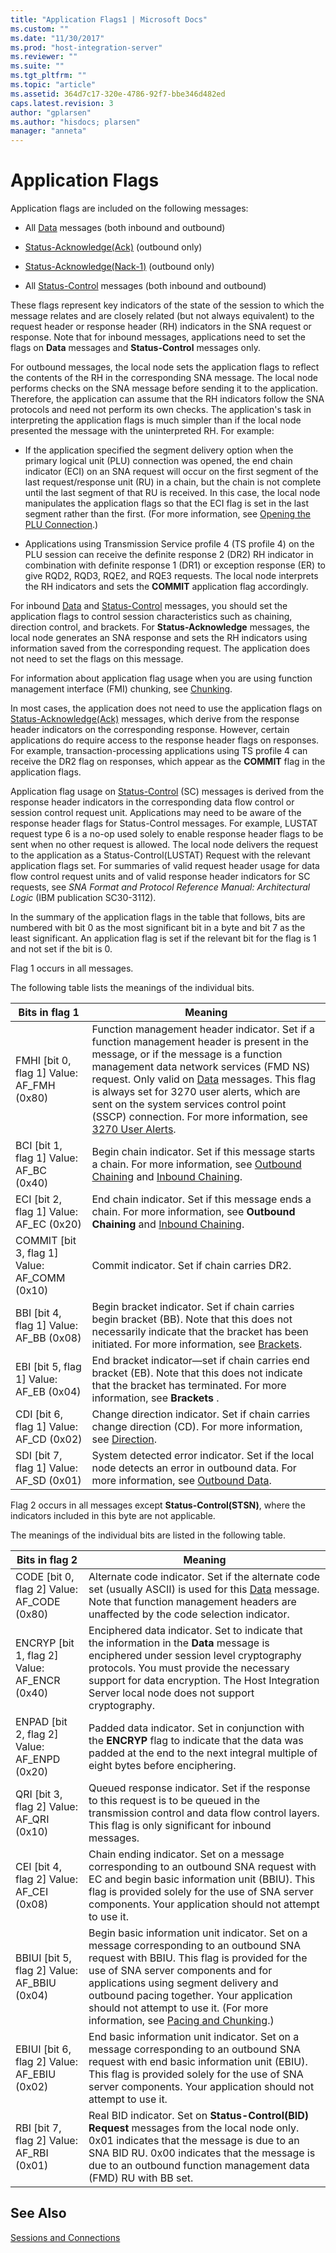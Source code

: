 ```yaml
---
title: "Application Flags1 | Microsoft Docs"
ms.custom: ""
ms.date: "11/30/2017"
ms.prod: "host-integration-server"
ms.reviewer: ""
ms.suite: ""
ms.tgt_pltfrm: ""
ms.topic: "article"
ms.assetid: 364d7c17-320e-4786-92f7-bbe346d482ed
caps.latest.revision: 3
author: "gplarsen"
ms.author: "hisdocs; plarsen"
manager: "anneta"
---
```

# Application Flags
Application flags are included on the following messages:  
  
-   All [Data](./data1.md) messages (both inbound and outbound)  
  
-   [Status-Acknowledge(Ack)](./status-acknowledge-ack-2.md) (outbound only)  
  
-   [Status-Acknowledge(Nack-1)](./status-acknowledge-nack-1-1.md) (outbound only)  
  
-   All [Status-Control](./status-control1.md) messages (both inbound and outbound)  
  
 These flags represent key indicators of the state of the session to which the message relates and are closely related (but not always equivalent) to the request header or response header (RH) indicators in the SNA request or response. Note that for inbound messages, applications need to set the flags on **Data** messages and **Status-Control** messages only.  
  
 For outbound messages, the local node sets the application flags to reflect the contents of the RH in the corresponding SNA message. The local node performs checks on the SNA message before sending it to the application. Therefore, the application can assume that the RH indicators follow the SNA protocols and need not perform its own checks. The application's task in interpreting the application flags is much simpler than if the local node presented the message with the uninterpreted RH. For example:  
  
-   If the application specified the segment delivery option when the primary logical unit (PLU) connection was opened, the end chain indicator (ECI) on an SNA request will occur on the first segment of the last request/response unit (RU) in a chain, but the chain is not complete until the last segment of that RU is received. In this case, the local node manipulates the application flags so that the ECI flag is set in the last segment rather than the first. (For more information, see [Opening the PLU Connection](../core/opening-the-plu-connection1.md).)  
  
-   Applications using Transmission Service profile 4 (TS profile 4) on the PLU session can receive the definite response 2 (DR2) RH indicator in combination with definite response 1 (DR1) or exception response (ER) to give RQD2, RQD3, RQE2, and RQE3 requests. The local node interprets the RH indicators and sets the **COMMIT** application flag accordingly.  
  
 For inbound [Data](./data1.md) and [Status-Control](./status-control1.md) messages, you should set the application flags to control session characteristics such as chaining, direction control, and brackets. For **Status-Acknowledge** messages, the local node generates an SNA response and sets the RH indicators using information saved from the corresponding request. The application does not need to set the flags on this message.  
  
 For information about application flag usage when you are using function management interface (FMI) chunking, see [Chunking](../core/chunking2.md).  
  
 In most cases, the application does not need to use the application flags on [Status-Acknowledge(Ack)](./status-acknowledge-ack-2.md) messages, which derive from the response header indicators on the corresponding response. However, certain applications do require access to the response header flags on responses. For example, transaction-processing applications using TS profile 4 can receive the DR2 flag on responses, which appear as the **COMMIT** flag in the application flags.  
  
 Application flag usage on [Status-Control](./status-control1.md) (SC) messages is derived from the response header indicators in the corresponding data flow control or session control request unit. Applications may need to be aware of the response header flags for Status-Control messages. For example, LUSTAT request type 6 is a no-op used solely to enable response header flags to be sent when no other request is allowed. The local node delivers the request to the application as a Status-Control(LUSTAT) Request with the relevant application flags set. For summaries of valid request header usage for data flow control request units and of valid response header indicators for SC requests, see *SNA Format and Protocol Reference Manual: Architectural Logic* (IBM publication SC30-3112).  
  
 In the summary of the application flags in the table that follows, bits are numbered with bit 0 as the most significant bit in a byte and bit 7 as the least significant. An application flag is set if the relevant bit for the flag is 1 and not set if the bit is 0.  
  
 Flag 1 occurs in all messages.  
  
 The following table lists the meanings of the individual bits.  
  
|Bits in flag 1|Meaning|  
|--------------------|-------------|  
|FMHI [bit 0, flag 1] Value: AF_FMH (0x80)|Function management header indicator. Set if a function management header is present in the message, or if the message is a function management data network services (FMD NS) request. Only valid on [Data](./data1.md) messages. This flag is always set for 3270 user alerts, which are sent on the system services control point (SSCP) connection. For more information, see [3270 User Alerts](../core/3270-user-alerts2.md).|  
|BCI [bit 1, flag 1] Value: AF_BC (0x40)|Begin chain indicator. Set if this message starts a chain. For more information, see [Outbound Chaining](../core/outbound-chaining2.md) and [Inbound Chaining](../core/inbound-chaining1.md).|  
|ECI [bit 2, flag 1] Value: AF_EC (0x20)|End chain indicator. Set if this message ends a chain. For more information, see **Outbound Chaining** and [Inbound Chaining](../core/inbound-chaining1.md).|  
|COMMIT [bit 3, flag 1] Value: AF_COMM (0x10)|Commit indicator. Set if chain carries DR2.|  
|BBI [bit 4, flag 1] Value: AF_BB (0x08)|Begin bracket indicator. Set if chain carries begin bracket (BB). Note that this does not necessarily indicate that the bracket has been initiated. For more information, see [Brackets](../core/brackets1.md).|  
|EBI [bit 5, flag 1] Value: AF_EB (0x04)|End bracket indicator—set if chain carries end bracket (EB). Note that this does not indicate that the bracket has terminated. For more information, see **Brackets** .|  
|CDI [bit 6, flag 1] Value: AF_CD (0x02)|Change direction indicator. Set if chain carries change direction (CD). For more information, see [Direction](../core/direction1.md).|  
|SDI [bit 7, flag 1] Value: AF_SD (0x01)|System detected error indicator. Set if the local node detects an error in outbound data. For more information, see [Outbound Data](../core/outbound-data1.md).|  
  
 Flag 2 occurs in all messages except **Status-Control(STSN)**, where the indicators included in this byte are not applicable.  
  
 The meanings of the individual bits are listed in the following table.  
  
|Bits in flag 2|Meaning|  
|--------------------|-------------|  
|CODE [bit 0, flag 2] Value: AF_CODE (0x80)|Alternate code indicator. Set if the alternate code set (usually ASCII) is used for this [Data](./data1.md) message. Note that function management headers are unaffected by the code selection indicator.|  
|ENCRYP [bit 1, flag 2] Value: AF_ENCR (0x40)|Enciphered data indicator. Set to indicate that the information in the **Data** message is enciphered under session level cryptography protocols. You must provide the necessary support for data encryption. The Host Integration Server local node does not support cryptography.|  
|ENPAD [bit 2, flag 2] Value: AF_ENPD (0x20)|Padded data indicator. Set in conjunction with the **ENCRYP** flag to indicate that the data was padded at the end to the next integral multiple of eight bytes before enciphering.|  
|QRI [bit 3, flag 2] Value: AF_QRI (0x10)|Queued response indicator. Set if the response to this request is to be queued in the transmission control and data flow control layers. This flag is only significant for inbound messages.|  
|CEI [bit 4, flag 2] Value: AF_CEI (0x08)|Chain ending indicator. Set on a message corresponding to an outbound SNA request with EC and begin basic information unit (BBIU). This flag is provided solely for the use of SNA server components. Your application should not attempt to use it.|  
|BBIUI [bit 5, flag 2] Value: AF_BBIU (0x04)|Begin basic information unit indicator. Set on a message corresponding to an outbound SNA request with BBIU. This flag is provided for the use of SNA server components and for applications using segment delivery and outbound pacing together. Your application should not attempt to use it. (For more information, see [Pacing and Chunking](../core/pacing-and-chunking1.md).)|  
|EBIUI [bit 6, flag 2] Value: AF_EBIU (0x02)|End basic information unit indicator. Set on a message corresponding to an outbound SNA request with end basic information unit (EBIU). This flag is provided solely for the use of SNA server components. Your application should not attempt to use it.|  
|RBI [bit 7, flag 2] Value: AF_RBI (0x01)|Real BID indicator. Set on **Status-Control(BID) Request** messages from the local node only. 0x01 indicates that the message is due to an SNA BID RU. 0x00 indicates that the message is due to an outbound function management data (FMD) RU with BB set.|  
  
## See Also  
 [Sessions and Connections](../core/sessions-and-connections2.md)